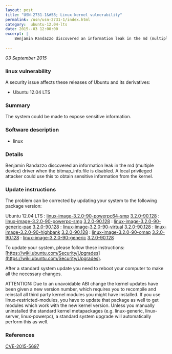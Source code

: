 ```yaml
---
layout: post
title: "USN-2731-1&#58; Linux kernel vulnerability"
permalink: /usn/usn-2731-1/index.html
category:  ubuntu-12.04-lts
date: 2015--03 12:00:00
excerpt: |
    Benjamin Randazzo discovered an information leak in the md (multiple device) driver when the bitmap_info.file is disabled. A local privileged attacker could use this to obtain sensitive information from the kernel. 
    
--- 
```

 
 

*03 September 2015*

### linux vulnerability

A security issue affects these releases of Ubuntu and its derivatives:

* Ubuntu 12.04 LTS

### Summary

The system could be made to expose sensitive information. 

### Software description

* linux 

### Details

Benjamin Randazzo discovered an information leak in the md (multiple device) driver when the bitmap_info.file is disabled. A local privileged attacker could use this to obtain sensitive information from the kernel. 

### Update instructions

The problem can be corrected by updating your system to the following package version:

Ubuntu 12.04 LTS
 : [linux-image-3.2.0-90-powerpc64-smp](https://launchpad.net/ubuntu/+source/linux) <span> [3.2.0-90.128](https://launchpad.net/ubuntu/+source/linux/3.2.0-90.128) </span> 
 : [linux-image-3.2.0-90-powerpc-smp](https://launchpad.net/ubuntu/+source/linux) <span> [3.2.0-90.128](https://launchpad.net/ubuntu/+source/linux/3.2.0-90.128) </span> 
 : [linux-image-3.2.0-90-generic-pae](https://launchpad.net/ubuntu/+source/linux) <span> [3.2.0-90.128](https://launchpad.net/ubuntu/+source/linux/3.2.0-90.128) </span> 
 : [linux-image-3.2.0-90-virtual](https://launchpad.net/ubuntu/+source/linux) <span> [3.2.0-90.128](https://launchpad.net/ubuntu/+source/linux/3.2.0-90.128) </span> 
 : [linux-image-3.2.0-90-highbank](https://launchpad.net/ubuntu/+source/linux) <span> [3.2.0-90.128](https://launchpad.net/ubuntu/+source/linux/3.2.0-90.128) </span> 
 : [linux-image-3.2.0-90-omap](https://launchpad.net/ubuntu/+source/linux) <span> [3.2.0-90.128](https://launchpad.net/ubuntu/+source/linux/3.2.0-90.128) </span> 
 : [linux-image-3.2.0-90-generic](https://launchpad.net/ubuntu/+source/linux) <span> [3.2.0-90.128](https://launchpad.net/ubuntu/+source/linux/3.2.0-90.128) </span> 

To update your system, please follow these instructions: [https://wiki.ubuntu.com/Security/Upgrades](https://wiki.ubuntu.com/Security/Upgrades).

After a standard system update you need to reboot your computer to make all the necessary changes.

ATTENTION: Due to an unavoidable ABI change the kernel updates have been given a new version number, which requires you to recompile and reinstall all third party kernel modules you might have installed. If you use linux-restricted-modules, you have to update that package as well to get modules which work with the new kernel version. Unless you manually uninstalled the standard kernel metapackages (e.g. linux-generic, linux-server, linux-powerpc), a standard system upgrade will automatically perform this as well. 

### References

 
 [CVE-2015-5697](http://people.ubuntu.com/~ubuntu-security/cve/CVE-2015-5697)
 

